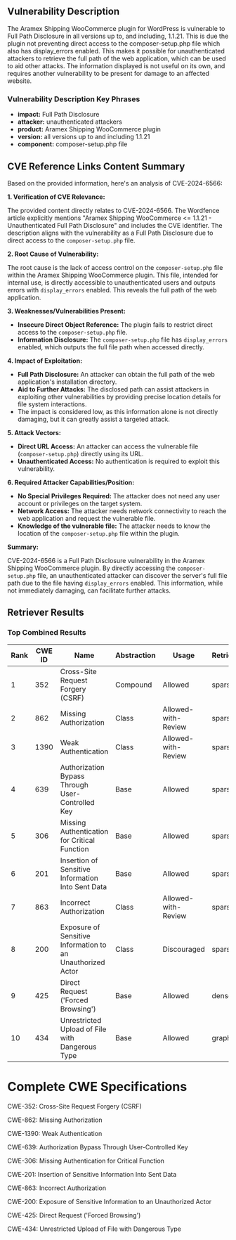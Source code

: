 ## Vulnerability Description
The Aramex Shipping WooCommerce plugin for WordPress is vulnerable to Full Path Disclosure in all versions up to, and including, 1.1.21. This is due the plugin not preventing direct access to the composer-setup.php file which also has display_errors enabled. This makes it possible for unauthenticated attackers to retrieve the full path of the web application, which can be used to aid other attacks. The information displayed is not useful on its own, and requires another vulnerability to be present for damage to an affected website.

### Vulnerability Description Key Phrases
- **impact:** Full Path Disclosure
- **attacker:** unauthenticated attackers
- **product:** Aramex Shipping WooCommerce plugin
- **version:** all versions up to and including 1.1.21
- **component:** composer-setup.php file

## CVE Reference Links Content Summary
Based on the provided information, here's an analysis of CVE-2024-6566:

**1. Verification of CVE Relevance:**

The provided content directly relates to CVE-2024-6566. The Wordfence article explicitly mentions "Aramex Shipping WooCommerce <= 1.1.21 - Unauthenticated Full Path Disclosure" and includes the CVE identifier. The description aligns with the vulnerability as a Full Path Disclosure due to direct access to the `composer-setup.php` file.

**2. Root Cause of Vulnerability:**

The root cause is the lack of access control on the `composer-setup.php` file within the Aramex Shipping WooCommerce plugin. This file, intended for internal use, is directly accessible to unauthenticated users and outputs errors with `display_errors` enabled. This reveals the full path of the web application.

**3. Weaknesses/Vulnerabilities Present:**

*   **Insecure Direct Object Reference:** The plugin fails to restrict direct access to the `composer-setup.php` file.
*   **Information Disclosure:**  The `composer-setup.php` file has `display_errors` enabled, which outputs the full file path when accessed directly.

**4. Impact of Exploitation:**

*   **Full Path Disclosure:** An attacker can obtain the full path of the web application's installation directory.
*   **Aid to Further Attacks:** The disclosed path can assist attackers in exploiting other vulnerabilities by providing precise location details for file system interactions.
*   The impact is considered low, as this information alone is not directly damaging, but it can greatly assist a targeted attack.

**5. Attack Vectors:**

*   **Direct URL Access:**  An attacker can access the vulnerable file (`composer-setup.php`) directly using its URL.
*   **Unauthenticated Access:** No authentication is required to exploit this vulnerability.

**6. Required Attacker Capabilities/Position:**

*   **No Special Privileges Required:** The attacker does not need any user account or privileges on the target system.
*   **Network Access:** The attacker needs network connectivity to reach the web application and request the vulnerable file.
*   **Knowledge of the vulnerable file:** The attacker needs to know the location of the `composer-setup.php` file within the plugin.

**Summary:**

CVE-2024-6566 is a Full Path Disclosure vulnerability in the Aramex Shipping WooCommerce plugin. By directly accessing the `composer-setup.php` file, an unauthenticated attacker can discover the server's full file path due to the file having `display_errors` enabled. This information, while not immediately damaging, can facilitate further attacks.

## Retriever Results

### Top Combined Results

| Rank | CWE ID | Name | Abstraction | Usage  | Retrievers | Individual Scores |
|------|--------|------|-------------|-------|------------|-------------------|
| 1 | 352 | Cross-Site Request Forgery (CSRF) | Compound | Allowed | sparse | 0.182 |
| 2 | 862 | Missing Authorization | Class | Allowed-with-Review | sparse | 0.180 |
| 3 | 1390 | Weak Authentication | Class | Allowed-with-Review | sparse | 0.178 |
| 4 | 639 | Authorization Bypass Through User-Controlled Key | Base | Allowed | sparse | 0.178 |
| 5 | 306 | Missing Authentication for Critical Function | Base | Allowed | sparse | 0.178 |
| 6 | 201 | Insertion of Sensitive Information Into Sent Data | Base | Allowed | sparse | 0.175 |
| 7 | 863 | Incorrect Authorization | Class | Allowed-with-Review | sparse | 0.174 |
| 8 | 200 | Exposure of Sensitive Information to an Unauthorized Actor | Class | Discouraged | sparse | 0.173 |
| 9 | 425 | Direct Request ('Forced Browsing') | Base | Allowed | dense | 0.547 |
| 10 | 434 | Unrestricted Upload of File with Dangerous Type | Base | Allowed | graph | 0.002 |



# Complete CWE Specifications

CWE-352: Cross-Site Request Forgery (CSRF)

CWE-862: Missing Authorization

CWE-1390: Weak Authentication

CWE-639: Authorization Bypass Through User-Controlled Key

CWE-306: Missing Authentication for Critical Function

CWE-201: Insertion of Sensitive Information Into Sent Data

CWE-863: Incorrect Authorization

CWE-200: Exposure of Sensitive Information to an Unauthorized Actor

CWE-425: Direct Request ('Forced Browsing')

CWE-434: Unrestricted Upload of File with Dangerous Type